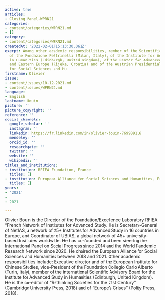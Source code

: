 ```yaml
---
active: true
articles:
- Closing Panel-WPRN21
categories:
- content/categories/WPRN21.md
- []
category:
- content/categories/WPRN21.md
createdAt: '2022-02-01T15:13:30.061Z'
exerpt: Among other academic responsibilities, member of the Scientific Committee
  of the Fondazione Feltrinelli (Milan, Italy), of the Institute for Advanced Study
  in Humanities (Edinburgh, United Kingdom), of the Center for Advanced Study – Southern
  and Eastern Europe (Rijeka, Croatia) and of the Austrian Presidential Conference
  for Social Sciences and Hu
firstname: Olivier
issue:
- content/issues/10-12-2021.md
- content/issues/WPRN21.md
language:
- English
lastname: Bouin
picture: ''
picture_copyright: ''
reference: ''
social_channels:
  google_scholar: ''
  instagram: ''
  linkedin: https://fr.linkedin.com/in/olivier-bouin-769989116
  mendeley: ''
  orcid_id: ''
  researchgate: ''
  twitter: ''
  website: ''
  wikipedia: ''
titles_and_institutions:
- institution: RFIEA Foundation, France
  titles: []
- institution: European Alliance for Social Sciences and Humanities, France
  titles: []
years:
- '2021'
- 
- 2021

---
```

Olivier Bouin is the Director of the Foundation/Excellence Laboratory RFIEA “French Network of Institutes for Advanced Study. He is Secretary-General of NetIAS,  a network of 25+ Institutes for Advanced Study in 16 countries in Europe, and Coordinator of UBIAS, a global network of 45+ university-based Institutes worldwide. He has co-founded and been steering the International Panel on Social Progress since 2014 and the World Pandemic Research Network since 2020. He chaired the European Alliance for Social Sciences and Humanities between 2018 and 2021. Other academic responsibilities include: Executive director and of the European Institute for Chinese Studies, vice-President of the Foundation Collegio Carlo Alberto (Turin, Italy), member of the international Scientific Advisory Board for the Institute for Advanced Study in Humanities (Edinburgh, United Kingdom). He is the co-editor of “Rethinking Societies for the 21st Century” (Cambridge University Press, 2018) and of “Europe’s Crises” (Polity Press, 2018).
